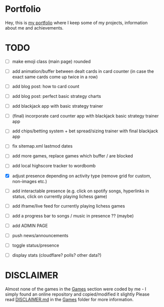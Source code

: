 # Portfolio
Hey, this is [my portfolio](https://hydrovolter.com/) where I keep some of my projects, information about me and achievements.

# TODO
- [ ] make emoji class (main page) rounded

- [ ] add animation/buffer between dealt cards in card counter (in case the exact same cards come up twice in a row)
- [ ] add blog post: how to card count
- [ ] add blog post: perfect basic strategy charts
- [ ] add blackjack app with basic strategy trainer
- [ ] (final) incorporate card counter app with blackjack basic strategy trainer app
- [ ] add chips/betting system + bet spread/sizing trainer with final blackjack app

- [ ] fix sitemap.xml lastmod dates

- [ ] add more games, replace games which buffer / are blocked
- [ ] add local highscore tracker to wordbomb

- [x] adjust presence depending on activity type (remove grid for custom, non-images etc.)
- [ ] add interactable presence (e.g. click on spotify songs, hyperlinks in status, click on currently playing lichess game)
- [ ] add iframe/live feed for currently playing lichess games
- [ ] add a progress bar to songs / music in presence ?? (maybe)

- [ ] add ADMIN PAGE
- [ ] push news/announcements
- [ ] toggle status/presence
- [ ] display stats (cloudflare? polls? other data?)

# DISCLAIMER
Almost none of the games in the [Games](/games/) section were coded by me - I simply found an online repository and copied/modified it slightly
Please read [DISCLAIMER.md](/games/DISCLAIMER.md) in the [Games](/games/) folder for more information.